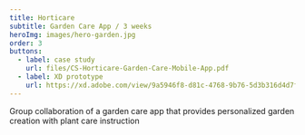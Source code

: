 ```yaml
---
title: Horticare
subtitle: Garden Care App / 3 weeks
heroImg: images/hero-garden.jpg
order: 3
buttons:
  - label: case study
    url: files/CS-Horticare-Garden-Care-Mobile-App.pdf
  - label: XD prototype
    url: https://xd.adobe.com/view/9a5946f8-d81c-4768-9b76-5d3b316d4d7f-cf0a/
---
```


Group collaboration of a garden care app that provides personalized garden creation with plant care instruction